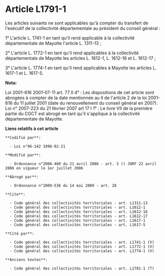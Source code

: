 # Article L1791-1

Les articles suivants ne sont applicables qu'à compter du transfert de l'exécutif de la collectivité départementale au
président du conseil général : 

1° L'article L. 1741-1 en tant qu'il rend applicable à la collectivité départementale de Mayotte l'article L. 1311-13 ; 

2° L'article L. 1772-1 en tant qu'il rend applicables à la collectivité départementale de Mayotte les articles L. 1612-1, L.
1612-16 et L. 1612-17 ; 

3° L'article L. 1774-1 en tant qu'il rend applicables à Mayotte les articles L. 1617-1 et L. 1617-5.

**Nota:**

Loi 2001-616 2001-07-11 art. 77 II 4° : Les dispositions de cet article sont abrogées à compter de la date mentionnée au II
de l'article 2 de la loi 2001-616 du 11 juillet 2001 (date du renouvellement du conseil général en 2007). Loi n° 2007-223 du
21 février 2007 art 17 I 1° : Le livre VII de la première partie du CGCT est abrogé en tant qu'il s'applique à la
collectivité départementale de Mayotte.

**Liens relatifs à cet article**

	**Codifié par**:

	  - Loi n°96-142 1996-02-21

	**Modifié par**:

	  - Ordonnance n°2006-460 du 21 avril 2006 - art. 3 () JORF 22 avril 2006 en vigueur le 1er juillet 2006

	**Abrogé par**:

	  - Ordonnance n°2009-536 du 14 mai 2009 - art. 28

	**Cite**:

	  - Code général des collectivités territoriales - art. L1311-13
	  - Code général des collectivités territoriales - art. L1612-1
	  - Code général des collectivités territoriales - art. L1612-16
	  - Code général des collectivités territoriales - art. L1612-17
	  - Code général des collectivités territoriales - art. L1617-1
	  - Code général des collectivités territoriales - art. L1617-5

	**Cité par**:

	  - Code général des collectivités territoriales - art. L1741-1 (V)
	  - Code général des collectivités territoriales - art. L1772-1 (V)
	  - Code général des collectivités territoriales - art. L1774-1 (V)

	**Anciens textes**:

	  - Code général des collectivités territoriales - art. L1781-1 (T)
